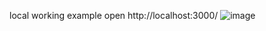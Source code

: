local working example open http://localhost:3000/
![image](https://github.com/ozkanpakdil/DemoNeetyV2/assets/604405/deac9aba-00c4-4063-b896-09b748bbca72)
